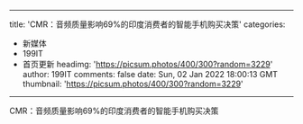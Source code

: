 
---
title: 'CMR：音频质量影响69%的印度消费者的智能手机购买决策'
categories: 
 - 新媒体
 - 199IT
 - 首页更新
headimg: 'https://picsum.photos/400/300?random=3229'
author: 199IT
comments: false
date: Sun, 02 Jan 2022 18:00:13 GMT
thumbnail: 'https://picsum.photos/400/300?random=3229'
---

<div>   
CMR：音频质量影响69%的印度消费者的智能手机购买决策  
</div>
            